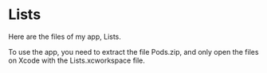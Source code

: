 # Lists
Here are the files of my app, Lists. 

To use the app, you need to extract the file Pods.zip, and only open the files on Xcode with the Lists.xcworkspace file.
